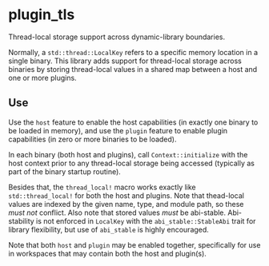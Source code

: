 # plugin_tls

Thread-local storage support across dynamic-library boundaries.

Normally, a `std::thread::LocalKey` refers to a specific memory location in a
single binary. This library adds support for thread-local storage across
binaries by storing thread-local values in a shared map between a host and one
or more plugins.

## Use

Use the `host` feature to enable the host capabilities (in exactly one binary to
be loaded in memory), and use the `plugin` feature to enable plugin capabilities
(in zero or more binaries to be loaded).

In each binary (both host and plugins), call `Context::initialize` with the
host context prior to any thread-local storage being accessed (typically as part
of the binary startup routine).

Besides that, the `thread_local!` macro works exactly like `std::thread_local!`
for both the host and plugins. Note that thead-local values are indexed by the
given name, type, and module path, so these _must not_ conflict. Also note that
stored values _must_ be abi-stable. Abi-stability is not enforced in `LocalKey`
with the `abi_stable::StableAbi` trait for library flexibility, but use of
`abi_stable` is highly encouraged.

Note that both `host` and `plugin` may be enabled together, specifically for use
in workspaces that may contain both the host and plugin(s).

